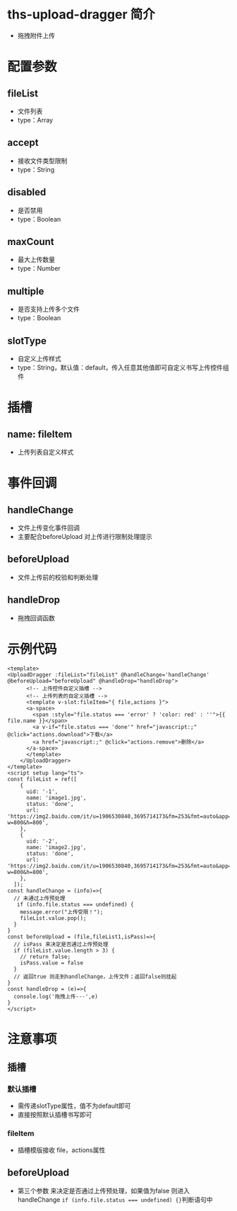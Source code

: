 # ths-upload-dragger 简介
- 拖拽附件上传
# 配置参数
## fileList
- 文件列表
- type：Array
## accept
- 接收文件类型限制
- type：String
## disabled
- 是否禁用
- type：Boolean
## maxCount
- 最大上传数量
- type：Number
## multiple
- 是否支持上传多个文件
- type：Boolean
## slotType
- 自定义上传样式
- type：String，默认值：default，传入任意其他值即可自定义书写上传控件组件
# 插槽
## name: fileItem
- 上传列表自定义样式
# 事件回调
## handleChange
- 文件上传变化事件回调
- 主要配合beforeUpload 对上传进行限制处理提示
## beforeUpload
- 文件上传前的校验和判断处理
## handleDrop
- 拖拽回调函数
# 示例代码
```vue
<template>
<UploadDragger :fileList="fileList" @handleChange='handleChange' @beforeUpload="beforeUpload" @handleDrop="handleDrop">
      <!-- 上传控件自定义插槽 -->
      <!-- 上传列表的自定义插槽 -->
      <template v-slot:fileItem="{ file,actions }">
      <a-space>
        <span :style="file.status === 'error' ? 'color: red' : ''">{{ file.name }}</span>
        <a v-if="file.status === 'done'" href="javascript:;" @click="actions.download">下载</a>
        <a href="javascript:;" @click="actions.remove">删除</a>
      </a-space>
      </template>
    </UploadDragger>
</template>
<script setup lang="ts">
const fileList = ref([
    {
      uid: '-1',
      name: 'image1.jpg',
      status: 'done',
      url: 'https://img2.baidu.com/it/u=1906530840,3695714173&fm=253&fmt=auto&app=138&f=JPEG?w=800&h=800',
    },
    {
      uid: '-2',
      name: 'image2.jpg',
      status: 'done',
      url: 'https://img2.baidu.com/it/u=1906530840,3695714173&fm=253&fmt=auto&app=138&f=JPEG?w=800&h=800',
    },
  ]);
const handleChange = (info)=>{
  // 未通过上传预处理
   if (info.file.status === undefined) {
    message.error("上传受限！");
    fileList.value.pop();
  }
}
const beforeUpload = (file,fileList1,isPass)=>{
  // isPass 来决定是否通过上传预处理
  if (fileList.value.length > 3) {
    // return false;
    isPass.value = false
  }
  // 返回true 则走到handleChange，上传文件；返回false则挂起
}
const handleDrop = (e)=>{
  console.log('拖拽上传---',e)
}
</script>
```
# 注意事项
## 插槽
### 默认插槽
- 需传递slotType属性，值不为default即可
- 直接按照默认插槽书写即可
### fileItem
- 插槽模版接收 file，actions属性
## beforeUpload
- 第三个参数 来决定是否通过上传预处理，如果值为false 则进入handleChange `if (info.file.status === undefined) {}`判断语句中